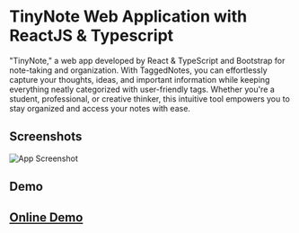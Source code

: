 
# TinyNote Web Application with ReactJS & Typescript

 "TinyNote," a  web app developed by React & TypeScript and Bootstrap for note-taking and organization. With TaggedNotes, you can effortlessly capture your thoughts, ideas, and important information while keeping everything neatly categorized with user-friendly tags. Whether you're a student, professional, or creative thinker, this intuitive tool empowers you to stay organized and access your notes with ease.


## Screenshots

![App Screenshot](https://github-production-user-asset-6210df.s3.amazonaws.com/73791490/276116698-ebdb0ad0-7c57-4919-a856-90309e413bd2.jpg)


## Demo

## [Online Demo](https://tinynote.vercel.app/)
